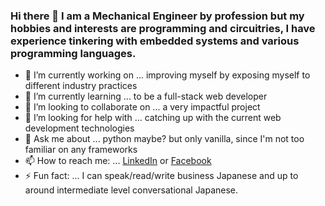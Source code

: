 ### Hi there 👋 I am a Mechanical Engineer by profession but my hobbies and interests are programming and circuitries, I have experience tinkering with embedded systems and various programming languages.

<!--
**ddcmendoza/ddcmendoza** is a ✨ _special_ ✨ repository because its `README.md` (this file) appears on your GitHub profile.

Here are some ideas to get you started:
-->
- 🔭 I’m currently working on ... improving myself by exposing myself to different industry practices
- 🌱 I’m currently learning ... to be a full-stack web developer
- 👯 I’m looking to collaborate on ... a very impactful project
- 🤔 I’m looking for help with ... catching up with the current web development technologies
- 💬 Ask me about ... python maybe? but only vanilla, since I'm not too familiar on any frameworks 
- 📫 How to reach me: ... [LinkedIn](https://www.linkedin.com/in/ddcmendoza/) or [Facebook](https://www.facebook.com/deybmen/)
- ⚡ Fun fact: ... I can speak/read/write business Japanese and up to around intermediate level conversational Japanese.

